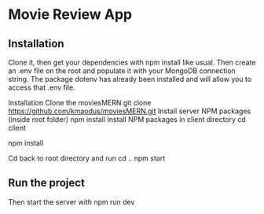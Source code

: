 # Movie Review App

## Installation
Clone it, then get your dependencies with npm install like usual.
Then create an .env file on the root and populate it with your MongoDB connection string.
The package dotenv has already been installed and will allow you to access that .env file.

Installation
Clone the moviesMERN
git clone https://github.com/kmaodus/moviesMERN.git
Install server NPM packages (inside root folder)
npm install
Install NPM packages in client directory
cd client

npm install

Cd back to root directory and run
cd ..
npm start

## Run the project
Then start the server with npm run dev
